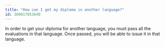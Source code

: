 ```yaml
---
title: "How can I get my diploma in another language?"
id: 360017053640
---
```


In order to get your diploma for another language, you must pass all the evaluations in that language. Once passed, you will be able to issue it in that language.
